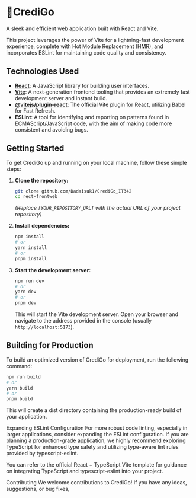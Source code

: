 # 🚀CrediGo

A sleek and efficient web application built with React and Vite.

This project leverages the power of Vite for a lightning-fast development experience, complete with Hot Module Replacement (HMR), and incorporates ESLint for maintaining code quality and consistency.

## Technologies Used

* **[React](https://react.dev/)**: A JavaScript library for building user interfaces.
* **[Vite](https://vitejs.dev/)**: A next-generation frontend tooling that provides an extremely fast development server and instant build.
* **[@vitejs/plugin-react](https://github.com/vitejs/vite-plugin-react/blob/main/packages/plugin-react)**: The official Vite plugin for React, utilizing Babel for Fast Refresh.
* **ESLint**: A tool for identifying and reporting on patterns found in ECMAScript/JavaScript code, with the aim of making code more consistent and avoiding bugs.

## Getting Started

To get CrediGo up and running on your local machine, follow these simple steps:

1.  **Clone the repository:**

    ```bash
    git clone github.com/Dadaisuk1/CrediGo_IT342
    cd rect-frontweb
    ```

    *(Replace `[YOUR_REPOSITORY_URL]` with the actual URL of your project repository)*

2.  **Install dependencies:**

    ```bash
    npm install
    # or
    yarn install
    # or
    pnpm install
    ```

3.  **Start the development server:**

    ```bash
    npm run dev
    # or
    yarn dev
    # or
    pnpm dev
    ```

    This will start the Vite development server. Open your browser and navigate to the address provided in the console (usually `http://localhost:5173`).

## Building for Production

To build an optimized version of CrediGo for deployment, run the following command:

```bash
npm run build
# or
yarn build
# or
pnpm build

```

<p>
  This will create a dist directory containing the production-ready build of your application.
  
  Expanding ESLint Configuration
  For more robust code linting, especially in larger applications, consider expanding the ESLint configuration. If you are planning a production-grade application, we highly recommend exploring TypeScript for enhanced type safety and utilizing type-aware lint rules provided by typescript-eslint.
  
  You can refer to the official React + TypeScript Vite template for guidance on integrating TypeScript and typescript-eslint into your project.
  
  Contributing
  We welcome contributions to CrediGo! If you have any ideas, suggestions, or bug fixes,
</p>
